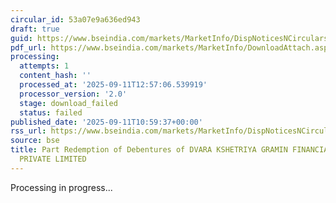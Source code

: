```yaml
---
circular_id: 53a07e9a636ed943
draft: true
guid: https://www.bseindia.com/markets/MarketInfo/DispNoticesNCirculars.aspx?Noticeid={67338514-6E00-475F-8490-DAEAAD286F03}&noticeno=20250911-15&dt=09/11/2025&icount=15&totcount=72&flag=0
pdf_url: https://www.bseindia.com/markets/MarketInfo/DownloadAttach.aspx?id=20250911-15&attachedId=
processing:
  attempts: 1
  content_hash: ''
  processed_at: '2025-09-11T12:57:06.539919'
  processor_version: '2.0'
  stage: download_failed
  status: failed
published_date: '2025-09-11T10:59:37+00:00'
rss_url: https://www.bseindia.com/markets/MarketInfo/DispNoticesNCirculars.aspx?Noticeid={67338514-6E00-475F-8490-DAEAAD286F03}&noticeno=20250911-15&dt=09/11/2025&icount=15&totcount=72&flag=0
source: bse
title: Part Redemption of Debentures of DVARA KSHETRIYA GRAMIN FINANCIAL SERVICES
  PRIVATE LIMITED
---
```


Processing in progress...